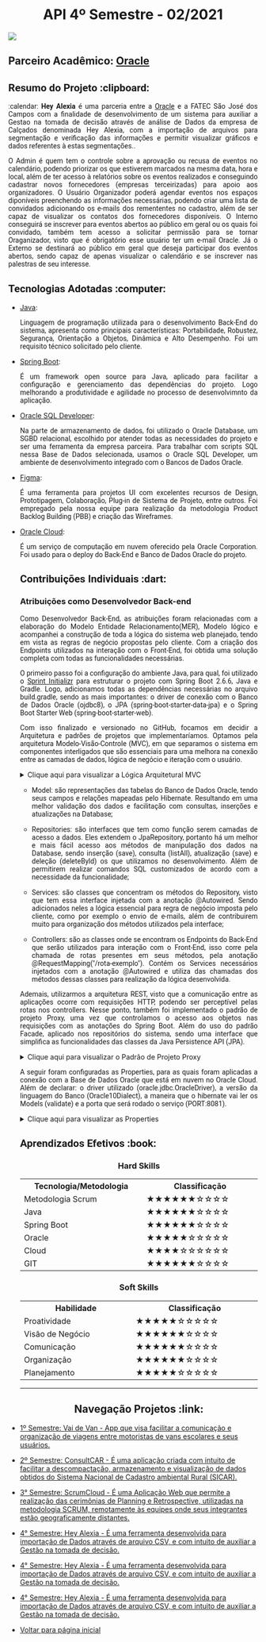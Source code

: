 <html>
<body>
  
  <h1 align="center"> API 4º Semestre - 02/2021</h1>
<a href="https://github.com/GabrielSG20/API4Sem2021"><img src="https://img.shields.io/badge/GitHub-Repositório Projeto-181717?style=for-the-badge&logo=github"></a>

  <h2> Parceiro Acadêmico: <a href="https://www.oracle.com/br/index.html">Oracle</a></h2>
  
  <h2 style="font-family:roboto;"> Resumo do Projeto :clipboard:</h2>
  
  <p align="justify" style="font-family:roboto;"> :calendar: <b>Hey Alexia</b> é uma parceria entre a <a href="https://www.oracle.com/br/index.html">Oracle</a> e a FATEC São José dos Campos com a finalidade de desenvolvimento de um sistema para auxiliar a Gestao na tomada de decisão através de análise de Dados da empresa de Calçados denominada Hey Alexia, com a importação de arquivos para segmentação e verificação das informações e permitir visualizar gráficos e dados referentes à estas segmentações..</p>
  <p align="justify" style="font-family:roboto;"> O Admin é quem tem o controle sobre a aprovação ou recusa de eventos no calendário, podendo priorizar os que estiverem marcados na mesma data, hora e local, além de ter acesso à relatórios sobre os eventos realizados e conseguindo cadastrar novos fornecedores (empresas terceirizadas) para apoio aos organizadores. O Usuário Organizador poderá agendar eventos nos espaços diponíveis preenchendo as informações necessárias, podendo criar uma lista de convidados adicionando os e-mails dos remententes no cadastro, além de ser capaz de visualizar os contatos dos fornecedores disponíveis. O Interno conseguirá se inscrever para eventos abertos ao público em geral ou os quais foi convidado, também tem acesso a solicitar permissão para se tornar Oraganizador, visto que é obrigatório esse usuário ter um e-mail Oracle. Já o Externo se destinará ao público em geral que deseja participar dos eventos abertos, sendo capaz de apenas visualizar o calendário e se inscrever nas palestras de seu interesse.</p>
  
  <h2 style="font-family:roboto;"> Tecnologias Adotadas :computer:</h2>
   
  <ul>
  <li><a href="https://www.java.com/pt_BR/">Java</a>:
    <p align="justify" style="font-family:roboto;"> Linguagem de programação utilizada para o desenvolvimento Back-End do sistema, apresenta como principais características: Portabilidade, Robustez, Segurança, Orientação a Objetos, Dinâmica e Alto Desempenho. Foi um requisito técnico solicitado pelo cliente.</p></li>
    
  <li><a href="https://spring.io/">Spring Boot</a>:
    <p align="justify" style="font-family:roboto;"> É um framework open source para Java, aplicado para facilitar a configuração e gerenciamento das dependências do projeto. Logo melhorando a produtividade e agilidade no processo de desenvolvimnto da aplicação.</p></li>  
  
  
  <li><a href="https://www.oracle.com/tools/downloads/sqldev-downloads.html">Oracle SQL Developer</a>:
  <p align="justify" style="font-family:roboto;"> Na parte de armazenamento de dados, foi utilizado o Oracle Database, um SGBD relacional, escolhido por atender todas as necessidades do projeto e ser uma ferramenta da empresa parceira. Para trabalhar com scripts SQL nessa Base de Dados selecionada, usamos o Oracle SQL Developer, um ambiente de desenvolvimento integrado com o Bancos de Dados Oracle.</p></li>
        
  <li><a href="https://www.figma.com/">Figma</a>:
  <p align="justify" style="font-family:roboto;"> É uma ferramenta para projetos UI com excelentes recursos de Design, Prototipagem, Colaboração, Plug-in de Sistema de Projeto, entre outros. Foi empregado pela nossa equipe para realização da metodologia Product Backlog Building (PBB) e criação das Wireframes.</p></li>          
  
  <li><a href="https://www.oracle.com/br/cloud/">Oracle Cloud</a>:
   <p align="justify" style="font-family:roboto;"> É um serviço de computação em nuvem oferecido pela Oracle Corporation. Foi usado para o deploy do Back-End e Banco de Dados Oracle do projeto.</p></li>
       
  
  
  <h2 style="font-family:roboto;"> Contribuições Individuais :dart:</h2>
  
  <h3> Atribuições como Desenvolvedor Back-end</h3>
  <p align="justify" style="font-family:roboto;"> Como Desenvolvedor Back-End, as atribuições foram relacionadas com a elaboração do Modelo Entidade Relacionamento(MER), Modelo lógico e acompanhei a construção de toda a lógica do sistema web planejado, tendo em vista as regras de negócio propostas pelo cliente. Com a criação dos Endpoints utilizados na interação com o Front-End, foi obtida uma solução completa com todas as funcionalidades necessárias.</p>
  
  <p align="justify" style="font-family:roboto;"> O primeiro passo foi a configuração do ambiente Java, para qual, foi utilizado o <a href="https://start.spring.io/">Sprint Initializr</a> para estruturar o projeto com Spring Boot 2.6.6, Java e Gradle. Logo, adicionamos todas as dependências necessárias no arquivo build.gradle, sendo as mais importantes: o driver de conexão com o Banco de Dados Oracle (ojdbc8), o JPA (spring-boot-starter-data-jpa) e o Spring Boot Starter Web (spring-boot-starter-web).</p>
  
  <p align="justify" style="font-family:roboto;"> Com isso finalizado e versionado no GitHub, focamos em decidir a Arquitetura e padrões de projetos que implementaríamos. Optamos pela arquitetura Modelo-Visão-Controle (MVC), em que separamos o sistema em componentes interligados que são essenciais para uma melhora na conexão entre as camadas de dados, lógica de negócio e iteração com o usuário.</p>
  <details>
  <summary>Clique aqui para visualizar a Lógica Arquitetural MVC</summary>
  <br>
   <img style="border-radius: 50%;" src="https://github.com/Valdineynascimento/Portfolio/blob/main/Imagens/DiagramaArq.png" width="500px;" alt=""/>
  </details>
  
  <ul>
  <li> <p align="justify" style="font-family:roboto;">Model: são representações das tabelas do Banco de Dados Oracle, tendo seus campos e relações mapeadas pelo Hibernate. Resultando em uma melhor validação dos dados e facilitação com consultas, inserções e atualizações na Database;</p>
  </li>
    
  <li> <p align="justify" style="font-family:roboto;">Repositories: são interfaces que tem como função serem camadas de acesso a dados. Eles extendem o JpaRepository, portanto há um melhor e mais fácil acesso aos métodos de manipulação dos dados na Database, sendo inserção (save), consulta (listAll), atualização (save) e deleção (deleteById) os que utilizamos no desenvolvimento. Além de permitirem realizar comandos SQL customizados de acordo com a necessidade da funcionalidade;</p>
  </li>
    
  <li> <p align="justify" style="font-family:roboto;">Services: são classes que concentram os métodos do Repository, visto que tem essa interface injetada com a anotação @Autowired. Sendo adicionados neles a lógica essencial para regra de negócio imposta pelo cliente, como por exemplo o envio de e-mails, além de contribuirem muito para organização dos métodos utilizados pela interface;</p>
  </li>
    
  <li> <p align="justify" style="font-family:roboto;">Controllers: são as classes onde se encontram os Endpoints do Back-End que serão utilizados para interação com o Front-End, isso corre pela chamada de rotas presentes em seus métodos, pela anotação @RequestMapping("/rota-exemplo"). Contém os Services necessários injetados com a anotação @Autowired e utiliza das chamadas dos métodos dessas classes para realização da lógica desenvolvida.</p>
  </li>
  </ul>
  
  <p align="justify" style="font-family:roboto;"> Ademais, utilizarmos a arquitetura REST, visto que a comunicação entre as aplicações ocorre com requisições HTTP, podendo ser perceptível pelas rotas nos controllers. Nesse ponto, também foi implementado o padrão de projeto Proxy, uma vez que controlamos o acesso aos objetos nas requisições com as anotações do Spring Boot. Além do uso do padrão Facade, aplicado nos repositórios do sistema, sendo uma interface que simplifica as funcionalidades das classes da Java Persistence API (JPA).</p>
  <details>
  <summary>Clique aqui para visualizar o Padrão de Projeto Proxy</summary>
  <br>
   <img style="border-radius: 50%;" src="https://github.com/Valdineynascimento/Portfolio/blob/main/Imagens/PadraoProxy.png" width="800px;" alt=""/>
  </details>  
     
  <p align="justify" style="font-family:roboto;"> A seguir foram configuradas as Properties, para as quais foram aplicadas a conexão com a Base de Dados Oracle que está em
  nuvem no Oracle Cloud. Além de declarar: o driver utilizado (oracle.jdbc.OracleDriver), a versão da linguagem do Banco (Oracle10Dialect), a maneira que o hibernate vai ler os Models (validate) e a porta que será rodado o serviço (PORT:8081).</p>
  <details>
  <summary>Clique aqui para visualizar as Properties</summary>
  <br>
   <img style="border-radius: 50%;" src="https://github.com/Valdineynascimento/Portfolio/blob/main/Imagens/Properties-VPC.png" width="800px;" alt=""/>
  </details>   
   
   
  <h2 style="font-family:roboto;"> Aprendizados Efetivos :book:</h2>   
  
  <h3 align="center"> Hard Skills </h3>
  <table align="center">
    <tr>
      <th width="300px">Tecnologia/Metodologia</th>
      <th width="300px">Classificação</th>
    </tr>
    <tr>
      <td>Metodologia Scrum</td>
      <td>★★★★★★☆☆☆☆</td>
    </tr>
    <tr>
      <td>Java</td>
      <td>★★★★★★☆☆☆☆</td>
    </tr>
    <tr>
      <td>Spring Boot</td>
      <td>★★★★★★☆☆☆☆</td>
    </tr>
    <tr>
      <td>Oracle</td>
      <td>★★★★★☆☆☆☆☆</td>
    </tr>
    <tr>
      <td>Cloud</td>
      <td>★★★★☆☆☆☆☆☆</td>
    </tr>
     <tr>
      <td>GIT</td>
      <td>★★★★★★☆☆☆☆</td>
    </tr>
  </table>
  
  <h3 align="center">Soft Skills</h3>
  <table align="center">
    <tr>
      <th width="300px">Habilidade</th>
      <th width="300px">Classificação</th>
    </tr>
    <tr>
      <td>Proatividade</td>
      <td>★★★★★☆☆☆☆☆</td>
    </tr>
    <tr>
      <td>Visão de Negócio</td>
      <td>★★★★★★☆☆☆☆</td>
    </tr>
    <tr>
      <td>Comunicação</td>
      <td>★★★★★★☆☆☆☆</td>
    </tr>
    <tr>
      <td>Organização</td>
      <td>★★★★★★☆☆☆☆</td>
    </tr>
    <tr>
      <td>Planejamento</td>
      <td>★★★★★☆☆☆☆☆</td>
    </tr>
  </table>
  
---

 <h2 align="center"> Navegação Projetos :link:</h2>
 
   <p align="justify" style="font-family:roboto;"><li><a href="https://github.com/Valdineynascimento/Portfolio/blob/main/API_1.md"> 1º Semestre: Vai de Van - App que visa facilitar a comunicação e organização de viagens entre motoristas de vans escolares e seus usuários.</a></li></p>
   <p align="justify" style="font-family:roboto;"><li><a href="https://github.com/Valdineynascimento/Portfolio/blob/main/API_2.md"> 2º Semestre: ConsultCAR - É uma aplicação criada com intuito de facilitar a descompactação, armazenamento e visualização de dados obtidos do Sistema Nacional de Cadastro ambiental Rural (SICAR).</a></li></p>
   <p align="justify" style="font-family:roboto;"><li><a href="https://github.com/Valdineynascimento/Portfolio/blob/main/API_3.md"> 3° Semestre: ScrumCloud - É uma Aplicação Web que permite a realização das cerimônias de Planning e Retrospective, utilizadas na metodologia SCRUM, remotamente às equipes onde seus integrantes estão geograficamente distantes.</a></li></p>
   <p align="justify" style="font-family:roboto;"><li><a href="https://github.com/Valdineynascimento/Portfolio/blob/main/API_4.md"> 4° Semestre: Hey Alexia - É uma ferramenta desenvolvida para importação de Dados através de arquivo CSV, e com intuito de auxiliar a Gestão na tomada de decisão.</a></li></p>
   <p align="justify" style="font-family:roboto;"><li><a href="https://github.com/Valdineynascimento/Portfolio/blob/main/API_5.md"> 4° Semestre: Hey Alexia - É uma ferramenta desenvolvida para importação de Dados através de arquivo CSV, e com intuito de auxiliar a Gestão na tomada de decisão.</a></li></p>
   <p align="justify" style="font-family:roboto;"><li><a href="https://github.com/Valdineynascimento/Portfolio/blob/main/API_6.md"> 4° Semestre: Hey Alexia - É uma ferramenta desenvolvida para importação de Dados através de arquivo CSV, e com intuito de auxiliar a Gestão na tomada de decisão.</a></li></p>
   <p align="justify" style="font-family:roboto;"><li><a href="https://github.com/Valdineynascimento/Portfolio/blob/main/README.md"> Voltar para página inicial</a></li></p>


</body>
</html>

